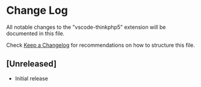 # Change Log
All notable changes to the "vscode-thinkphp5" extension will be documented in this file.

Check [Keep a Changelog](http://keepachangelog.com/) for recommendations on how to structure this file.

## [Unreleased]
- Initial release